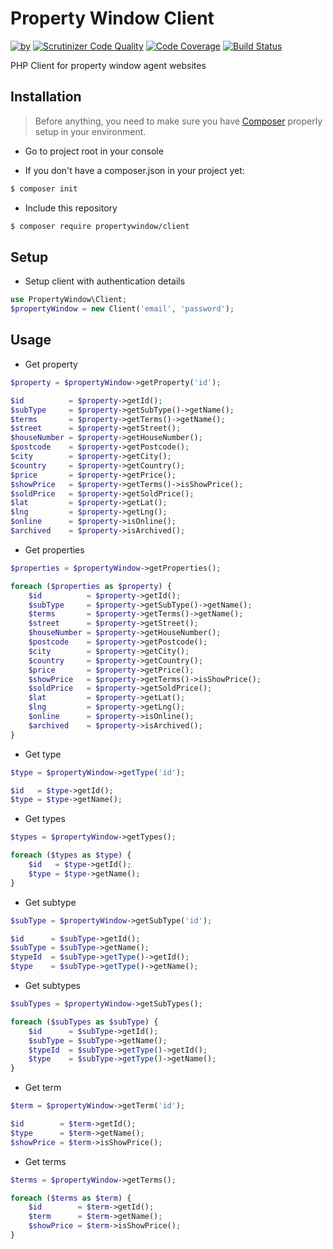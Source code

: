 Property Window Client 
========================
[![by](https://img.shields.io/badge/by-%40marcgeurts-blue.svg)](https://github.com/marcgeurts) [![Scrutinizer Code Quality](https://scrutinizer-ci.com/g/propertywindow/client/badges/quality-score.png?b=master)](https://scrutinizer-ci.com/g/propertywindow/client/?branch=master) [![Code Coverage](https://scrutinizer-ci.com/g/propertywindow/client/badges/coverage.png?b=master)](https://scrutinizer-ci.com/g/propertywindow/client/?branch=master) [![Build Status](https://scrutinizer-ci.com/g/propertywindow/client/badges/build.png?b=master)](https://scrutinizer-ci.com/g/propertywindow/client/build-status/master)

PHP Client for property window agent websites 

## Installation

> Before anything, you need to make sure you have [Composer](https://getcomposer.org) properly setup in your environment.

* Go to project root in your console

* If you don't have a composer.json in your project yet:
```bash
$ composer init
```

* Include this repository
```bash
$ composer require propertywindow/client
```

## Setup

* Setup client with authentication details

```php
use PropertyWindow\Client;
$propertyWindow = new Client('email', 'password');
```

## Usage

* Get property
```php
$property = $propertyWindow->getProperty('id');

$id          = $property->getId();
$subType     = $property->getSubType()->getName();
$terms       = $property->getTerms()->getName();
$street      = $property->getStreet();
$houseNumber = $property->getHouseNumber();
$postcode    = $property->getPostcode();
$city        = $property->getCity();
$country     = $property->getCountry();
$price       = $property->getPrice();
$showPrice   = $property->getTerms()->isShowPrice();
$soldPrice   = $property->getSoldPrice();
$lat         = $property->getLat();
$lng         = $property->getLng();
$online      = $property->isOnline();
$archived    = $property->isArchived();
```

* Get properties
```php
$properties = $propertyWindow->getProperties();

foreach ($properties as $property) {
    $id          = $property->getId();
    $subType     = $property->getSubType()->getName();
    $terms       = $property->getTerms()->getName();
    $street      = $property->getStreet();
    $houseNumber = $property->getHouseNumber();
    $postcode    = $property->getPostcode();
    $city        = $property->getCity();
    $country     = $property->getCountry();
    $price       = $property->getPrice();
    $showPrice   = $property->getTerms()->isShowPrice();
    $soldPrice   = $property->getSoldPrice();
    $lat         = $property->getLat();
    $lng         = $property->getLng();
    $online      = $property->isOnline();
    $archived    = $property->isArchived();
}
```
* Get type
```php
$type = $propertyWindow->getType('id');

$id   = $type->getId();
$type = $type->getName();
```

* Get types
```php
$types = $propertyWindow->getTypes();

foreach ($types as $type) {
    $id   = $type->getId();
    $type = $type->getName();
}
```

* Get subtype
```php
$subType = $propertyWindow->getSubType('id');

$id      = $subType->getId();
$subType = $subType->getName();
$typeId  = $subType->getType()->getId();
$type    = $subType->getType()->getName();
```

* Get subtypes
```php
$subTypes = $propertyWindow->getSubTypes();

foreach ($subTypes as $subType) {
    $id      = $subType->getId();
    $subType = $subType->getName();
    $typeId  = $subType->getType()->getId();
    $type    = $subType->getType()->getName();
}
```
* Get term
```php
$term = $propertyWindow->getTerm('id');

$id        = $term->getId();
$type      = $term->getName();
$showPrice = $term->isShowPrice();
```

* Get terms
```php
$terms = $propertyWindow->getTerms();

foreach ($terms as $term) {
    $id        = $term->getId();
    $term      = $term->getName();
    $showPrice = $term->isShowPrice();
}
```